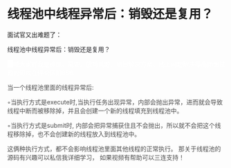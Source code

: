 # 线程池中线程异常后：销毁还是复用？

面试官又出难题了：

<font style="color:rgb(34, 34, 38);">线程池中线程异常后：销毁还是复用？</font>

<font style="color:rgb(77, 77, 77);"></font>

<font style="color:#FFFFFF;background-color:#FFFFFF;">哈</font><font style="color:#FFFFFF;">喽大家好我是徐庶，需要开放场具题、项目解决方案、线上问题解决等高频面试题的可以在评论区扣666.</font>

<font style="color:rgb(77, 77, 77);"></font>

<font style="color:rgb(77, 77, 77);">当一个线程池里面的线程异常后:</font>

<font style="color:rgb(77, 77, 77);">◦当执行方式是execute时,当执行任务出现异常，内部会抛出异常，进而就会导致线程中断而被移除掉，并且会创建一个新的线程填充到线程池中。</font>

<font style="color:rgb(77, 77, 77);"></font>

<font style="color:rgb(77, 77, 77);">◦当执行方式是submit时, 内部会把异常捕获住且不会抛出，所以就不会把这个线程移除掉，也不会创建新的线程放入到线程池中。 </font>

<font style="color:rgb(77, 77, 77);"></font>

<font style="color:rgb(77, 77, 77);">这俩种执行方式，都不会影响线程池里面其他线程的正常执行。   那关于线程池的源码有兴趣可以私信我详细学习，  如果视频有帮助可以三连支持！</font>

<font style="color:rgb(77, 77, 77);"> </font>

 

